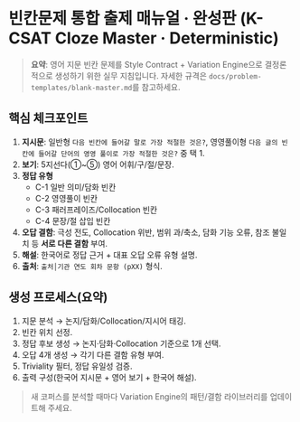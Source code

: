 # 빈칸문제 통합 출제 매뉴얼 · 완성판 (K-CSAT Cloze Master · Deterministic)

> **요약**: 영어 지문 빈칸 문제를 Style Contract + Variation Engine으로 결정론적으로 생성하기 위한 실무 지침입니다. 자세한 규격은 `docs/problem-templates/blank-master.md`를 참고하세요.

## 핵심 체크포인트

1. **지시문**: 일반형 `다음 빈칸에 들어갈 말로 가장 적절한 것은?`, 영영풀이형 `다음 글의 빈칸에 들어갈 단어의 영영 풀이로 가장 적절한 것은?` 중 택 1.
2. **보기**: 5지선다(①~⑤) 영어 어휘/구/절/문장.
3. **정답 유형**
   - C-1 일반 의미/담화 빈칸
   - C-2 영영풀이 빈칸
   - C-3 패러프레이즈/Collocation 빈칸
   - C-4 문장/절 삽입 빈칸
4. **오답 결함**: 극성 전도, Collocation 위반, 범위 과/축소, 담화 기능 오류, 참조 불일치 등 **서로 다른 결함** 부여.
5. **해설**: 한국어로 정답 근거 + 대표 오답 오류 유형 설명.
6. **출처**: `출처│기관 연도 회차 문항 (pXX)` 형식.

## 생성 프로세스(요약)

1. 지문 분석 → 논지/담화/Collocation/지시어 태깅.
2. 빈칸 위치 선정.
3. 정답 후보 생성 → 논지·담화·Collocation 기준으로 1개 선택.
4. 오답 4개 생성 → 각기 다른 결함 유형 부여.
5. Triviality 필터, 정답 유일성 검증.
6. 출력 구성(한국어 지시문 + 영어 보기 + 한국어 해설).

> 새 코퍼스를 분석할 때마다 Variation Engine의 패턴/결함 라이브러리를 업데이트해 주세요.
